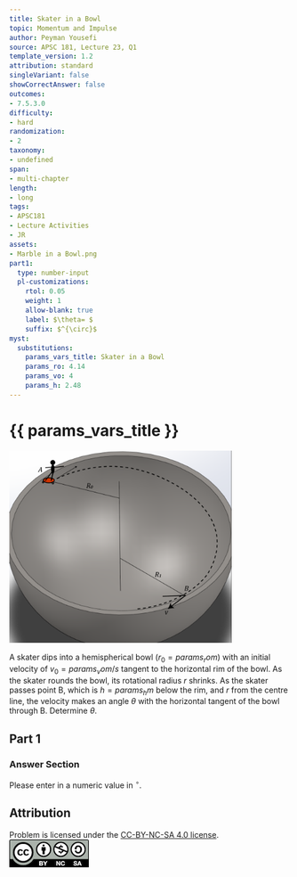 ```yaml
---
title: Skater in a Bowl
topic: Momentum and Impulse
author: Peyman Yousefi
source: APSC 181, Lecture 23, Q1
template_version: 1.2
attribution: standard
singleVariant: false
showCorrectAnswer: false
outcomes:
- 7.5.3.0
difficulty:
- hard
randomization:
- 2
taxonomy:
- undefined
span:
- multi-chapter
length:
- long
tags:
- APSC181
- Lecture Activities
- JR
assets:
- Marble in a Bowl.png
part1:
  type: number-input
  pl-customizations:
    rtol: 0.05
    weight: 1
    allow-blank: true
    label: $\theta= $
    suffix: $^{\circ}$
myst:
  substitutions:
    params_vars_title: Skater in a Bowl
    params_ro: 4.14
    params_vo: 4
    params_h: 2.48
---
```

# {{ params_vars_title }}
<img src="Marble in a Bowl.png" width=400>

A skater dips into a hemispherical bowl ($r_0 = {{params_ro}}m$) with an initial velocity of $v_0 = {{params_vo}}m/s$ tangent to the horizontal rim of the bowl.
As the skater rounds the bowl, its rotational radius $r$ shrinks.
As the skater passes point B, which is $h = {{params_h}}m$ below the rim, and $r$ from the centre line, the velocity makes an angle $\theta$ with the horizontal tangent of the bowl through B.
Determine $\theta$.

## Part 1

### Answer Section

Please enter in a numeric value in $^\circ$.

## Attribution

Problem is licensed under the [CC-BY-NC-SA 4.0 license](https://creativecommons.org/licenses/by-nc-sa/4.0/).<br> ![The Creative Commons 4.0 license requiring attribution-BY, non-commercial-NC, and share-alike-SA license.](https://raw.githubusercontent.com/firasm/bits/master/by-nc-sa.png)